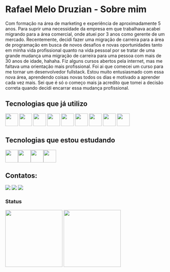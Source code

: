 # Rafael Melo Druzian - Sobre mim
Com formação na área de marketing e experiência de aproximadamente 5 anos. Para suprir uma necessidade da empresa em que trabalhava acabei migrando para a área comercial, onde atuei por 3 anos como gerente de um mercado. Recentemente, decidi fazer uma migração de carreira para a área de programação em busca de novos desafios e novas oportunidades tanto em minha vida profissional quanto na vida pessoal por se tratar de uma 
grande mudança uma migração de carreira para uma pessoa com mais de 30 anos de idade, hahaha. Fiz alguns cursos abertos pela internet, mas me
faltava uma orientação mais profissional. Foi ai que comecei um curso para me tornar um desenvolvedor fullstack. Estou muito entusiasmado com
essa nova área, aprendendo coisas novas todos os dias e motivado a aprender cada vez mais. Sei que é só o começo mais ja acredito que
tomei a decisão correta quando decidi encarrar essa mudança profissional.



## Tecnologias que já utilizo
<span>
    <img src="https://cdn.jsdelivr.net/gh/devicons/devicon/icons/javascript/javascript-plain.svg" width="40" height="40"/>
    <img src="https://cdn.jsdelivr.net/gh/devicons/devicon/icons/mysql/mysql-original.svg" width="40" height="40" />
    <img src="https://cdn.jsdelivr.net/gh/devicons/devicon/icons/vscode/vscode-original.svg" width="40" height="40"/>
    <img src="https://cdn.jsdelivr.net/gh/devicons/devicon/icons/github/github-original.svg" width="40" height="40"/>
    <img src="https://cdn.jsdelivr.net/gh/devicons/devicon/icons/nodejs/nodejs-plain.svg" width="40" height="40"/>
    <img src="https://cdn.jsdelivr.net/gh/devicons/devicon/icons/react/react-original.svg" width="40" height="40"/>
    <img src="https://cdn.jsdelivr.net/gh/devicons/devicon/icons/typescript/typescript-original.svg" width="40" height="40"/>
    <img src="https://cdn.jsdelivr.net/gh/devicons/devicon/icons/html5/html5-plain.svg" width="40" height="40"/>
    <img src="https://cdn.jsdelivr.net/gh/devicons/devicon/icons/css3/css3-plain.svg" width="40" height="40"/>
</span>
          

## Tecnologias que estou estudando
<img src="https://cdn.jsdelivr.net/gh/devicons/devicon/icons/python/python-original.svg" width="40" height="40"/><img src="https://cdn.jsdelivr.net/gh/devicons/devicon/icons/java/java-original.svg" width="40" height="40"/><img src="https://cdn.jsdelivr.net/gh/devicons/devicon/icons/mongodb/mongodb-plain.svg" width="40" height="40"/><img src="https://cdn.jsdelivr.net/gh/devicons/devicon/icons/amazonwebservices/amazonwebservices-original.svg" width="40" height="40" />
          
          
          
          
## Contatos:

<div>
<a href="https://www.linkedin.com/in/rafael-melo-druzian" target="_blank"><img src="https://img.shields.io/badge/-LinkedIn-%230077B5?style=for-the-badge&logo=linkedin&logoColor=white"></a>   
<a href="https://wa.me/5519989505655" target="_blank"><img src="https://img.shields.io/badge/WhatsApp-25D366?style=for-the-badge&logo=whatsapp&logoColor=white"></a>
<a href = "mailto:rmdconsultor@gmail.com"><img src="https://img.shields.io/badge/Gmail-D14836?style=for-the-badge&logo=gmail&logoColor=white" target="_blank"></a>



### Status

<div>
<img height="180em" src="https://github-readme-stats.vercel.app/api?username=rafaelmelodruzian&show_icons=true&theme=nord&include_all_commits=true&count_private=true"/>
<a href="https://github.com/rafaelmelodruzian">
<img height="180em" src="https://github-readme-stats.vercel.app/api/top-langs/?username=rafaelmelodruzian&layout=compact&langs_count=7&theme=nord"/>
</div>
